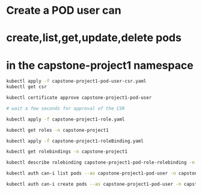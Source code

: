 # Create a POD user can 
# create,list,get,update,delete pods
# in the capstone-project1 namespace

```sh
kubectl apply -f capstone-project1-pod-user-csr.yaml
kubectl get csr

kubectl certificate approve capstone-project1-pod-user

# wait a few seconds for approval of the CSR

kubectl apply -f capstone-project1-role.yaml

kubectl get roles -n capstone-project1

kubectl apply -f capstone-project1-roleBinding.yaml

kubectl get rolebindings -n capstone-project1

kubectl describe rolebinding capstone-project1-pod-role-rolebinding -n capstone-project1

kubectl auth can-i list pods --as capstone-project1-pod-user -n capstone-project1

kubectl auth can-i create pods --as capstone-project1-pod-user -n capstone-project1
```
